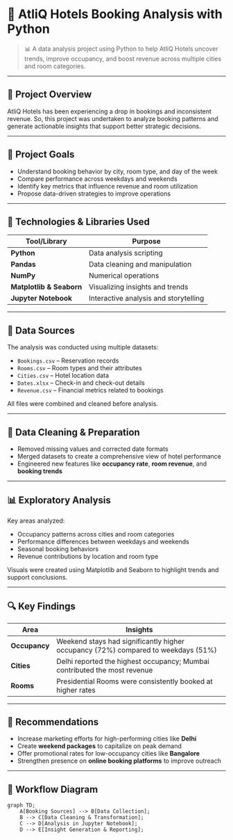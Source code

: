 # 🏨 AtliQ Hotels Booking Analysis with Python

> 📊 A data analysis project using Python to help AtliQ Hotels uncover trends, improve occupancy, and boost revenue across multiple cities and room categories.

---

## 🚩 Project Overview

AtliQ Hotels has been experiencing a drop in bookings and inconsistent revenue. So, this project was undertaken to analyze booking patterns and generate actionable insights that support better strategic decisions.

---

## 🎯 Project Goals

- Understand booking behavior by city, room type, and day of the week  
- Compare performance across weekdays and weekends  
- Identify key metrics that influence revenue and room utilization  
- Propose data-driven strategies to improve operations

---

## 🧰 Technologies & Libraries Used

| Tool/Library        | Purpose                                |
|---------------------|----------------------------------------|
| **Python**          | Data analysis scripting                |
| **Pandas**          | Data cleaning and manipulation         |
| **NumPy**           | Numerical operations                   |
| **Matplotlib & Seaborn** | Visualizing insights and trends  |
| **Jupyter Notebook**| Interactive analysis and storytelling  |

---

## 📁 Data Sources

The analysis was conducted using multiple datasets:

- `Bookings.csv` – Reservation records  
- `Rooms.csv` – Room types and their attributes  
- `Cities.csv` – Hotel location data  
- `Dates.xlsx` – Check-in and check-out details  
- `Revenue.csv` – Financial metrics related to bookings

All files were combined and cleaned before analysis.

---

## 🧹 Data Cleaning & Preparation

- Removed missing values and corrected date formats  
- Merged datasets to create a comprehensive view of hotel performance  
- Engineered new features like **occupancy rate**, **room revenue**, and **booking trends**

---

## 📊 Exploratory Analysis

Key areas analyzed:

- Occupancy patterns across cities and room categories  
- Performance differences between weekdays and weekends  
- Seasonal booking behaviors  
- Revenue contributions by location and room type

Visuals were created using Matplotlib and Seaborn to highlight trends and support conclusions.

---

## 🔍 Key Findings

| Area         | Insights |
|--------------|----------|
| **Occupancy** | Weekend stays had significantly higher occupancy (72%) compared to weekdays (51%) |
| **Cities**    | Delhi reported the highest occupancy; Mumbai contributed the most revenue |
| **Rooms**     | Presidential Rooms were consistently booked at higher rates |

---

## 📢 Recommendations

- Increase marketing efforts for high-performing cities like **Delhi**  
- Create **weekend packages** to capitalize on peak demand  
- Offer promotional rates for low-occupancy cities like **Bangalore**  
- Strengthen presence on **online booking platforms** to improve outreach

---

## 🔁 Workflow Diagram

```mermaid
graph TD;
    A[Booking Sources] --> B[Data Collection];
    B --> C[Data Cleaning & Transformation];
    C --> D[Analysis in Jupyter Notebook];
    D --> E[Insight Generation & Reporting];
